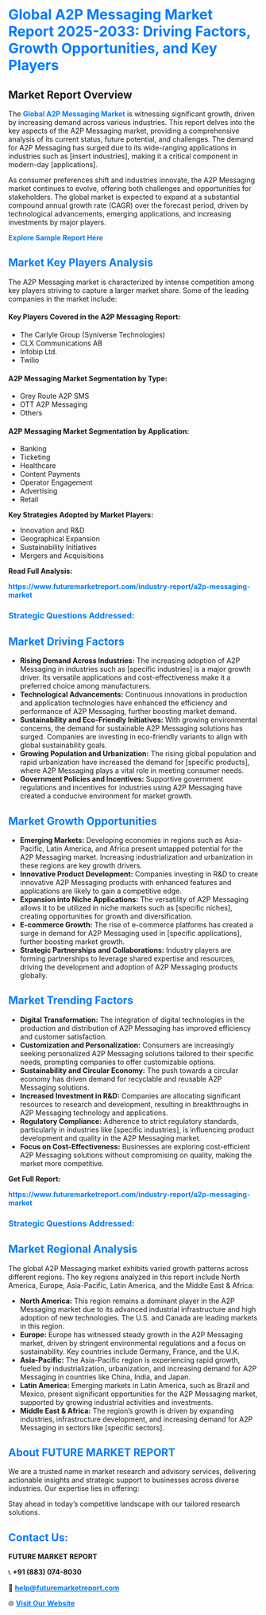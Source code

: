 <h1 style="color: #007BFF;">Global A2P Messaging Market Report 2025-2033: Driving Factors, Growth Opportunities, and Key Players</h1>

<section id="overview">
<h2>Market Report Overview</h2>
<p>The <a href="https://www.futuremarketreport.com/industry-report/a2p-messaging-market" style="color: #007BFF; text-decoration: none;"><strong>Global A2P Messaging Market</strong></a> is witnessing significant growth, driven by increasing demand across various industries. This report delves into the key aspects of the A2P Messaging market, providing a comprehensive analysis of its current status, future potential, and challenges. The demand for A2P Messaging has surged due to its wide-ranging applications in industries such as [insert industries], making it a critical component in modern-day [applications].</p>
<p>As consumer preferences shift and industries innovate, the A2P Messaging market continues to evolve, offering both challenges and opportunities for stakeholders. The global market is expected to expand at a substantial compound annual growth rate (CAGR) over the forecast period, driven by technological advancements, emerging applications, and increasing investments by major players.</p>
</section>

<section id="overview">
<p><a href="https://www.futuremarketreport.com/request-sample/reportId=45851" style="color: #007BFF; text-decoration: none;"><strong>Explore Sample Report Here</strong></a></p>
</section>

<section id="key-players">
<h2 style="color: #007BFF;">Market Key Players Analysis</h2>
<p>The A2P Messaging market is characterized by intense competition among key players striving to capture a larger market share. Some of the leading companies in the market include:</p>
<h4>Key Players Covered in the A2P Messaging Report:</h4>
<ul><li>The Carlyle Group (Syniverse Technologies)</li><li>CLX Communications AB</li><li>Infobip Ltd.</li><li>Twilio</li></ul>
<h4>A2P Messaging Market Segmentation by Type:</h4>
<ul><li>Grey Route A2P SMS</li><li>OTT A2P Messaging</li><li>Others</li></ul>

<h4>A2P Messaging Market Segmentation by Application:</h4>
<ul><li>Banking</li><li>Ticketing</li><li>Healthcare</li><li>Content Payments</li><li>Operator Engagement</li><li>Advertising</li><li>Retail</li></ul>
<p><strong>Key Strategies Adopted by Market Players:</strong></p>
<ul>
<li>Innovation and R&D</li>
<li>Geographical Expansion</li>
<li>Sustainability Initiatives</li>
<li>Mergers and Acquisitions</li>
</ul>
</section>

<section>
<p><strong>Read Full Analysis: </strong></p><a href="https://www.futuremarketreport.com/industry-report/a2p-messaging-market" style="color: #007BFF; text-decoration: none;"><strong>https://www.futuremarketreport.com/industry-report/a2p-messaging-market</strong></a>
<h3 style="color: #007BFF;">Strategic Questions Addressed:</h3>
</section>

<section id="driving-factors">
<h2 style="color: #007BFF;">Market Driving Factors</h2>
<ul>
<li><strong>Rising Demand Across Industries:</strong> The increasing adoption of A2P Messaging in industries such as [specific industries] is a major growth driver. Its versatile applications and cost-effectiveness make it a preferred choice among manufacturers.</li>
<li><strong>Technological Advancements:</strong> Continuous innovations in production and application technologies have enhanced the efficiency and performance of A2P Messaging, further boosting market demand.</li>
<li><strong>Sustainability and Eco-Friendly Initiatives:</strong> With growing environmental concerns, the demand for sustainable A2P Messaging solutions has surged. Companies are investing in eco-friendly variants to align with global sustainability goals.</li>
<li><strong>Growing Population and Urbanization:</strong> The rising global population and rapid urbanization have increased the demand for [specific products], where A2P Messaging plays a vital role in meeting consumer needs.</li>
<li><strong>Government Policies and Incentives:</strong> Supportive government regulations and incentives for industries using A2P Messaging have created a conducive environment for market growth.</li>
</ul>
</section>

<section id="growth-opportunities">
<h2 style="color: #007BFF;">Market Growth Opportunities</h2>
<ul>
<li><strong>Emerging Markets:</strong> Developing economies in regions such as Asia-Pacific, Latin America, and Africa present untapped potential for the A2P Messaging market. Increasing industrialization and urbanization in these regions are key growth drivers.</li>
<li><strong>Innovative Product Development:</strong> Companies investing in R&D to create innovative A2P Messaging products with enhanced features and applications are likely to gain a competitive edge.</li>
<li><strong>Expansion into Niche Applications:</strong> The versatility of A2P Messaging allows it to be utilized in niche markets such as [specific niches], creating opportunities for growth and diversification.</li>
<li><strong>E-commerce Growth:</strong> The rise of e-commerce platforms has created a surge in demand for A2P Messaging used in [specific applications], further boosting market growth.</li>
<li><strong>Strategic Partnerships and Collaborations:</strong> Industry players are forming partnerships to leverage shared expertise and resources, driving the development and adoption of A2P Messaging products globally.</li>
</ul>
</section>

<section id="trending-factors">
<h2 style="color: #007BFF;">Market Trending Factors</h2>
<ul>
<li><strong>Digital Transformation:</strong> The integration of digital technologies in the production and distribution of A2P Messaging has improved efficiency and customer satisfaction.</li>
<li><strong>Customization and Personalization:</strong> Consumers are increasingly seeking personalized A2P Messaging solutions tailored to their specific needs, prompting companies to offer customizable options.</li>
<li><strong>Sustainability and Circular Economy:</strong> The push towards a circular economy has driven demand for recyclable and reusable A2P Messaging solutions.</li>
<li><strong>Increased Investment in R&D:</strong> Companies are allocating significant resources to research and development, resulting in breakthroughs in A2P Messaging technology and applications.</li>
<li><strong>Regulatory Compliance:</strong> Adherence to strict regulatory standards, particularly in industries like [specific industries], is influencing product development and quality in the A2P Messaging market.</li>
<li><strong>Focus on Cost-Effectiveness:</strong> Businesses are exploring cost-efficient A2P Messaging solutions without compromising on quality, making the market more competitive.</li>
</ul>
</section>

<section>
<p><strong>Get Full Report: </strong></p><a href="https://www.futuremarketreport.com/industry-report/a2p-messaging-market" style="color: #007BFF; text-decoration: none;"><strong>https://www.futuremarketreport.com/industry-report/a2p-messaging-market</strong></a>
<h3 style="color: #007BFF;">Strategic Questions Addressed:</h3>
</section>


<section id="regional-analysis">
<h2 style="color: #007BFF;">Market Regional Analysis</h2>
<p>The global A2P Messaging market exhibits varied growth patterns across different regions. The key regions analyzed in this report include North America, Europe, Asia-Pacific, Latin America, and the Middle East & Africa:</p>
<ul>
<li><strong>North America:</strong> This region remains a dominant player in the A2P Messaging market due to its advanced industrial infrastructure and high adoption of new technologies. The U.S. and Canada are leading markets in this region.</li>
<li><strong>Europe:</strong> Europe has witnessed steady growth in the A2P Messaging market, driven by stringent environmental regulations and a focus on sustainability. Key countries include Germany, France, and the U.K.</li>
<li><strong>Asia-Pacific:</strong> The Asia-Pacific region is experiencing rapid growth, fueled by industrialization, urbanization, and increasing demand for A2P Messaging in countries like China, India, and Japan.</li>
<li><strong>Latin America:</strong> Emerging markets in Latin America, such as Brazil and Mexico, present significant opportunities for the A2P Messaging market, supported by growing industrial activities and investments.</li>
<li><strong>Middle East & Africa:</strong> The region’s growth is driven by expanding industries, infrastructure development, and increasing demand for A2P Messaging in sectors like [specific sectors].</li>
</ul>
</section>

<footer>
<h2 style="color: #007BFF;">About FUTURE MARKET REPORT</h2>
<p>We are a trusted name in market research and advisory services, delivering actionable insights and strategic support to businesses across diverse industries. Our expertise lies in offering:</p>

<p>Stay ahead in today’s competitive landscape with our tailored research solutions.</p>

<h2 style="color: #007BFF;">Contact Us:</h2>
<p><strong>FUTURE MARKET REPORT</strong></p>
<p>📞 <strong>+91 (883) 074-8030</strong></p>
<p>📧 <strong><a href="mailto:help@futuremarketreport.com" style="color: #007BFF;">help@futuremarketreport.com</a></strong></p>
<p>🌐 <strong><a href="https://www.futuremarketreport.com/" style="color: #007BFF;">Visit Our Website</a></strong></p>
</footer>